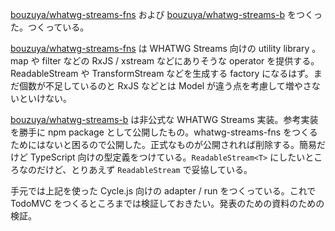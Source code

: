[bouzuya/whatwg-streams-fns][] および [bouzuya/whatwg-streams-b][] をつくった。つくっている。

[bouzuya/whatwg-streams-fns][] は WHATWG Streams 向けの utility library 。map や filter などの RxJS / xstream などにありそうな operator を提供する。ReadableStream や TransformStream などを生成する factory になるはず。まだ個数が不足しているのと RxJS などとは Model が違う点を考慮して増やさないといけない。

[bouzuya/whatwg-streams-b][] は非公式な WHATWG Streams 実装。参考実装を勝手に npm package として公開したもの。whatwg-streams-fns をつくるためにはないと困るので公開した。正式なものが公開されれば削除する。簡易だけど TypeScript 向けの型定義をつけている。`ReadableStream<T>` にしたいところなのだけど、とりあえず `ReadableStream` で妥協している。

手元では上記を使った Cycle.js 向けの adapter / run をつくっている。これで TodoMVC をつくるところまでは検証しておきたい。発表のための資料のための検証。

[bouzuya/whatwg-streams-fns]: https://github.com/bouzuya/whatwg-streams-fns
[bouzuya/whatwg-streams-b]: https://github.com/bouzuya/whatwg-streams-b
